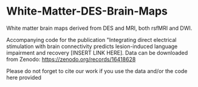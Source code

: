 # White-Matter-DES-Brain-Maps
White matter brain maps derived from  DES and MRI, both rsfMRI and DWI.

Accompanying code for the publication "Integrating direct electrical stimulation with brain connectivity predicts lesion-induced language impairment and recovery [INSERT LINK HERE]. Data can be downloaded from Zenodo: https://zenodo.org/records/16418628

Please do not forget to cite our work if you use the data and/or the code here provided
